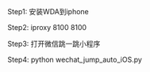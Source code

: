 Step1: 安装WDA到iphone

Step2: iproxy 8100 8100

Step3: 打开微信跳一跳小程序

Step4: python wechat_jump_auto_iOS.py



